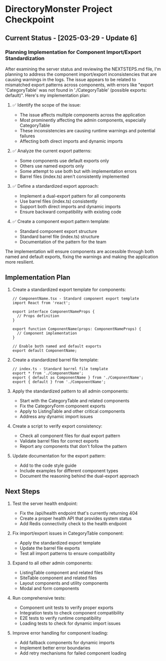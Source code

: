 # DirectoryMonster Project Checkpoint

## Current Status - [2025-03-29 - Update 6]

### Planning Implementation for Component Import/Export Standardization

After examining the server status and reviewing the NEXTSTEPS.md file, I'm planning to address the component import/export inconsistencies that are causing warnings in the logs. The issue appears to be related to mismatched export patterns across components, with errors like "export 'CategoryTable' was not found in './CategoryTable' (possible exports: default)". Here's my implementation plan:

1. ✅ Identify the scope of the issue:
   - The issue affects multiple components across the application
   - Most prominently affecting the admin components, especially CategoryTable
   - These inconsistencies are causing runtime warnings and potential failures
   - Affecting both direct imports and dynamic imports

2. ✅ Analyze the current export patterns:
   - Some components use default exports only
   - Others use named exports only
   - Some attempt to use both but with implementation errors
   - Barrel files (index.ts) aren't consistently implemented

3. ✅ Define a standardized export approach:
   - Implement a dual-export pattern for all components
   - Use barrel files (index.ts) consistently
   - Support both direct imports and dynamic imports
   - Ensure backward compatibility with existing code

4. ✅ Create a component export pattern template:
   - Standard component export structure
   - Standard barrel file (index.ts) structure
   - Documentation of the pattern for the team

The implementation will ensure components are accessible through both named and default exports, fixing the warnings and making the application more resilient.

## Implementation Plan

1. Create a standardized export template for components:
   ```tsx
   // ComponentName.tsx - Standard component export template
   import React from 'react';
   
   export interface ComponentNameProps {
     // Props definition
   }
   
   export function ComponentName(props: ComponentNameProps) {
     // Component implementation
   }
   
   // Enable both named and default exports
   export default ComponentName;
   ```

2. Create a standardized barrel file template:
   ```tsx
   // index.ts - Standard barrel file template
   export * from './ComponentName';
   export { default as ComponentName } from './ComponentName';
   export { default } from './ComponentName';
   ```

3. Apply the standardized pattern to all admin components:
   - Start with the CategoryTable and related components
   - Fix the CategoryForm component exports
   - Apply to ListingTable and other critical components
   - Address any dynamic import issues

4. Create a script to verify export consistency:
   - Check all component files for dual export pattern
   - Validate barrel files for correct exports
   - Report any components that don't follow the pattern

5. Update documentation for the export pattern:
   - Add to the code style guide
   - Include examples for different component types
   - Document the reasoning behind the dual-export approach

## Next Steps

1. Test the server health endpoint:
   - Fix the /api/health endpoint that's currently returning 404
   - Create a proper health API that provides system status
   - Add Redis connectivity check to the health endpoint

2. Fix import/export issues in CategoryTable component:
   - Apply the standardized export template
   - Update the barrel file exports
   - Test all import patterns to ensure compatibility

3. Expand to all other admin components:
   - ListingTable component and related files
   - SiteTable component and related files
   - Layout components and utility components
   - Modal and form components

4. Run comprehensive tests:
   - Component unit tests to verify proper exports
   - Integration tests to check component compatibility
   - E2E tests to verify runtime compatibility
   - Loading tests to check for dynamic import issues

5. Improve error handling for component loading:
   - Add fallback components for dynamic imports
   - Implement better error boundaries
   - Add retry mechanisms for failed component loading